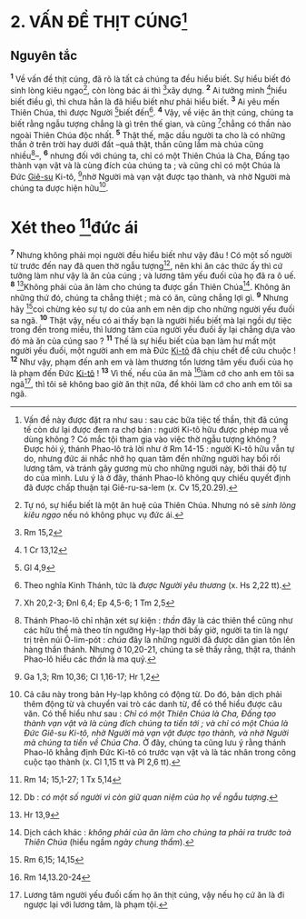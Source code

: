 # 2. VẤN ĐỀ THỊT CÚNG[^1-2f77a679-943a-414f-83d3-229e026d0466]

## Nguyên tắc
<sup><b>1</b></sup> Về vấn đề thịt cúng, đã rõ là tất cả chúng ta đều hiểu biết. Sự hiểu biết đó sinh lòng kiêu ngạo[^2-2f77a679-943a-414f-83d3-229e026d0466], còn lòng bác ái thì [^1@-2f77a679-943a-414f-83d3-229e026d0466]xây dựng. <sup><b>2</b></sup> Ai tưởng mình [^2@-2f77a679-943a-414f-83d3-229e026d0466]hiểu biết điều gì, thì chưa hẳn là đã hiểu biết như phải hiểu biết. <sup><b>3</b></sup> Ai yêu mến Thiên Chúa, thì được Người [^3@-2f77a679-943a-414f-83d3-229e026d0466]biết đến[^3-2f77a679-943a-414f-83d3-229e026d0466]. <sup><b>4</b></sup> Vậy, về việc ăn thịt cúng, chúng ta biết rằng ngẫu tượng chẳng là gì trên thế gian, và cũng [^4@-2f77a679-943a-414f-83d3-229e026d0466]chẳng có thần nào ngoài Thiên Chúa độc nhất. <sup><b>5</b></sup> Thật thế, mặc dầu người ta cho là có những thần ở trên trời hay dưới đất –quả thật, thần cũng lắm mà chúa cũng nhiều[^4-2f77a679-943a-414f-83d3-229e026d0466]–, <sup><b>6</b></sup> nhưng đối với chúng ta, chỉ có một Thiên Chúa là Cha, Đấng tạo thành vạn vật và là cùng đích của chúng ta ; và cũng chỉ có một Chúa là Đức [Giê-su]() Ki-tô, [^5@-2f77a679-943a-414f-83d3-229e026d0466]nhờ Người mà vạn vật được tạo thành, và nhờ Người mà chúng ta được hiện hữu[^5-2f77a679-943a-414f-83d3-229e026d0466].


# Xét theo [^6@-2f77a679-943a-414f-83d3-229e026d0466]đức ái
<sup><b>7</b></sup> Nhưng không phải mọi người đều hiểu biết như vậy đâu ! Có một số người từ trước đến nay đã quen thờ ngẫu tượng[^6-2f77a679-943a-414f-83d3-229e026d0466], nên khi ăn các thức ấy thì cứ tưởng làm như vậy là ăn của cúng ; và lương tâm yếu đuối của họ đã ra ô uế. <sup><b>8</b></sup> [^7@-2f77a679-943a-414f-83d3-229e026d0466]Không phải của ăn làm cho chúng ta được gần Thiên Chúa[^7-2f77a679-943a-414f-83d3-229e026d0466]. Không ăn những thứ đó, chúng ta chẳng thiệt ; mà có ăn, cũng chẳng lợi gì. <sup><b>9</b></sup> Nhưng hãy [^8@-2f77a679-943a-414f-83d3-229e026d0466]coi chừng kẻo sự tự do của anh em nên dịp cho những người yếu đuối sa ngã. <sup><b>10</b></sup> Thật vậy, nếu có ai thấy bạn là người hiểu biết mà lại ngồi dự tiệc trong đền trong miếu, thì lương tâm của người yếu đuối ấy lại chẳng dựa vào đó mà ăn của cúng sao ? <sup><b>11</b></sup> Thế là sự hiểu biết của bạn làm hư mất một người yếu đuối, một người anh em mà Đức [Ki-tô]() đã chịu chết để cứu chuộc ! <sup><b>12</b></sup> Như vậy, phạm đến anh em và làm thương tổn lương tâm yếu đuối của họ là phạm đến Đức [Ki-tô]() ! <sup><b>13</b></sup> Vì thế, nếu của ăn mà [^9@-2f77a679-943a-414f-83d3-229e026d0466]làm cớ cho anh em tôi sa ngã[^8-2f77a679-943a-414f-83d3-229e026d0466], thì tôi sẽ không bao giờ ăn thịt nữa, để khỏi làm cớ cho anh em tôi sa ngã.

[^1-2f77a679-943a-414f-83d3-229e026d0466]: Vấn đề này được đặt ra như sau : sau các bữa tiệc tế thần, thịt đã cúng tế còn dư lại được đem ra chợ bán : người Ki-tô hữu được phép mua về dùng không ? Có mắc tội tham gia vào việc thờ ngẫu tượng không ? Được hỏi ý, thánh Phao-lô trả lời như ở Rm 14-15 : người Ki-tô hữu vẫn tự do, nhưng đức ái nhắc nhở họ quan tâm đến những người hay bối rối lương tâm, và tránh gây gương mù cho những người này, bởi thái độ tự do của mình. Lưu ý là ở đây, thánh Phao-lô không quy chiếu quyết định đã được chấp thuận tại Giê-ru-sa-lem (x. Cv 15,20.29).
[^2-2f77a679-943a-414f-83d3-229e026d0466]: Tự nó, sự hiểu biết là một ân huệ của Thiên Chúa. Nhưng nó sẽ *sinh lòng kiêu ngạo* nếu nó không phục vụ đức ái.
[^3-2f77a679-943a-414f-83d3-229e026d0466]: Theo nghĩa Kinh Thánh, tức là *được Người yêu thương* (x. Hs 2,22 tt).
[^4-2f77a679-943a-414f-83d3-229e026d0466]: Thánh Phao-lô chỉ nhận xét sự kiện : *thần* đây là các thiên thể cũng như các hữu thể mà theo tín ngưỡng Hy-lạp thời bấy giờ, người ta tin là ngự trị trên núi Ô-lim-pót : *chúa* đây là những người đã được dân gian tôn lên hàng thần thánh. Nhưng ở 10,20-21, chúng ta sẽ thấy rằng, thật ra, thánh Phao-lô hiểu các *thần* là ma quỷ.
[^5-2f77a679-943a-414f-83d3-229e026d0466]: Cả câu này trong bản Hy-lạp không có động từ. Do đó, bản dịch phải thêm động từ và chuyển vai trò các danh từ, để có thể hiểu được câu văn. Có thể hiểu như sau : *Chỉ có một Thiên Chúa là Cha, Đấng tạo thành vạn vật và là cùng đích chúng ta tiến tới ; và chỉ có một Chúa là Đức Giê-su Ki-tô, nhờ Người mà vạn vật được tạo thành, và nhờ Người mà chúng ta tiến về Chúa Cha*. Ở đây, chúng ta cũng lưu ý rằng thánh Phao-lô khẳng định Đức Ki-tô có trước vạn vật và là tác nhân trong công cuộc tạo thành (x. Cl 1,15 tt và Pl 2,6 tt).
[^6-2f77a679-943a-414f-83d3-229e026d0466]: Db : *có một số người vì còn giữ quan niệm của họ về ngẫu tượng*.
[^7-2f77a679-943a-414f-83d3-229e026d0466]: Dịch cách khác : *không phải của ăn làm cho chúng ta phải ra trước toà Thiên Chúa* (hiểu ngầm *ngày chung thẩm*).
[^8-2f77a679-943a-414f-83d3-229e026d0466]: Lương tâm người yếu đuối cấm họ ăn thịt cúng, vậy nếu họ cứ ăn là đi ngược lại với lương tâm, là phạm tội.
[^1@-2f77a679-943a-414f-83d3-229e026d0466]: Rm 15,2
[^2@-2f77a679-943a-414f-83d3-229e026d0466]: 1 Cr 13,12
[^3@-2f77a679-943a-414f-83d3-229e026d0466]: Gl 4,9
[^4@-2f77a679-943a-414f-83d3-229e026d0466]: Xh 20,2-3; Đnl 6,4; Ep 4,5-6; 1 Tm 2,5
[^5@-2f77a679-943a-414f-83d3-229e026d0466]: Ga 1,3; Rm 10,36; Cl 1,16-17; Hr 1,2
[^6@-2f77a679-943a-414f-83d3-229e026d0466]: Rm 14; 15,1-27; 1 Tx 5,14
[^7@-2f77a679-943a-414f-83d3-229e026d0466]: Hr 13,9
[^8@-2f77a679-943a-414f-83d3-229e026d0466]: Rm 6,15; 14,15
[^9@-2f77a679-943a-414f-83d3-229e026d0466]: Rm 14,13.20-24